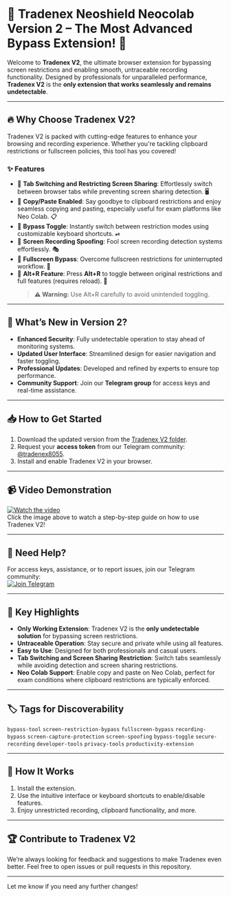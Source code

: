# 🚀 **Tradenex Neoshield Neocolab Version 2** – The Most Advanced Bypass Extension! 🎉  

Welcome to **Tradenex V2**, the ultimate browser extension for bypassing screen restrictions and enabling smooth, untraceable recording functionality. Designed by professionals for unparalleled performance, **Tradenex V2** is the **only extension that works seamlessly and remains undetectable**.

---

## 🔥 **Why Choose Tradenex V2?**  
Tradenex V2 is packed with cutting-edge features to enhance your browsing and recording experience. Whether you're tackling clipboard restrictions or fullscreen policies, this tool has you covered!  

### ✨ **Features**  
- 🔴 **Tab Switching and Restricting Screen Sharing**: Effortlessly switch between browser tabs while preventing screen sharing detection. 🖥  
- 🔴 **Copy/Paste Enabled**: Say goodbye to clipboard restrictions and enjoy seamless copying and pasting, especially useful for exam platforms like Neo Colab. 📋  
- 🔴 **Bypass Toggle**: Instantly switch between restriction modes using customizable keyboard shortcuts. ⏯  
- 🔴 **Screen Recording Spoofing**: Fool screen recording detection systems effortlessly. 🎭  
- 🔴 **Fullscreen Bypass**: Overcome fullscreen restrictions for uninterrupted workflow. 🔲  
- 🔴 **Alt+R Feature**: Press **Alt+R** to toggle between original restrictions and full features (requires reload). 🔄  
   > **⚠️ Warning:** Use Alt+R carefully to avoid unintended toggling.  

---

## 🌟 **What’s New in Version 2?**  
- **Enhanced Security**: Fully undetectable operation to stay ahead of monitoring systems.  
- **Updated User Interface**: Streamlined design for easier navigation and faster toggling.  
- **Professional Updates**: Developed and refined by experts to ensure top performance.  
- **Community Support**: Join our **Telegram group** for access keys and real-time assistance.  

---

## 📥 **How to Get Started**  
1. Download the updated version from the [Tradenex V2 folder](https://bit.ly/tradenex8055).  
2. Request your **access token** from our Telegram community: [@tradenex8055](https://t.me/tradenex8055).  
3. Install and enable Tradenex V2 in your browser.  

---

## 📹 **Video Demonstration**  
[![Watch the video](https://img.youtube.com/vi/YOUR_VIDEO_ID/0.jpg)](https://youtu.be/YOUR_VIDEO_ID)  
Click the image above to watch a step-by-step guide on how to use Tradenex V2!  

---

## 💬 **Need Help?**  
For access keys, assistance, or to report issues, join our Telegram community:  
[![Join Telegram](https://img.shields.io/badge/Join-Telegram-blue?style=for-the-badge&logo=telegram)](https://t.me/tradenex8055)  

---

## 🚀 **Key Highlights**  
- **Only Working Extension**: Tradenex V2 is the **only undetectable solution** for bypassing screen restrictions.  
- **Untraceable Operation**: Stay secure and private while using all features.  
- **Easy to Use**: Designed for both professionals and casual users.  
- **Tab Switching and Screen Sharing Restriction**: Switch tabs seamlessly while avoiding detection and screen sharing restrictions.  
- **Neo Colab Support**: Enable copy and paste on Neo Colab, perfect for exam conditions where clipboard restrictions are typically enforced.  

---

## 🏷️ **Tags for Discoverability**  
`bypass-tool` `screen-restriction-bypass` `fullscreen-bypass` `recording-bypass` `screen-capture-protection` `screen-spoofing` `bypass-toggle` `secure-recording` `developer-tools` `privacy-tools` `productivity-extension`  

---

## 🔧 **How It Works**  
1. Install the extension.  
2. Use the intuitive interface or keyboard shortcuts to enable/disable features.  
3. Enjoy unrestricted recording, clipboard functionality, and more.  

---

## 🏆 **Contribute to Tradenex V2**  
We’re always looking for feedback and suggestions to make Tradenex even better. Feel free to open issues or pull requests in this repository.  

---

Let me know if you need any further changes!
